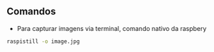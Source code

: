 ## Comandos

* Para capturar imagens via terminal, comando nativo da raspbery
```sh
raspistill -o image.jpg
```
